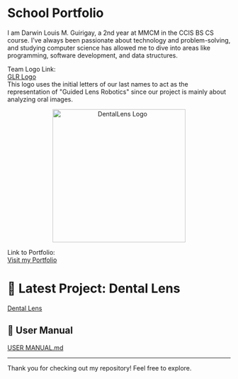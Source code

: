 # School Portfolio
I am Darwin Louis M. Guirigay, a 2nd year at MMCM in the CCIS BS CS course. I’ve always been passionate about technology and problem-solving, and studying computer science has allowed me to dive into areas like programming, software development, and data structures.

Team Logo Link:  
[GLR Logo](https://github.com/user-attachments/assets/e4d21cac-2602-44b5-a313-4642990425c2)  
This logo uses the initial letters of our last names to act as the representation of "Guided Lens Robotics" since our project is mainly about analyzing oral images.
<p align="center">
  <img src="https://github.com/user-attachments/assets/e4d21cac-2602-44b5-a313-4642990425c2" width="300" alt="DentalLens Logo"/>
</p>

Link to Portfolio:  
[Visit my Portfolio](https://sites.google.com/view/dlguirigayportfolio/home?authuser=0)

# 🦷 Latest Project: Dental Lens
[Dental Lens](https://github.com/dlGuiri/dlGuiri-Dental_Lens.git)

## 📗 User Manual 
[USER MANUAL.md](./UserManual.md)

---
Thank you for checking out my repository! Feel free to explore.
